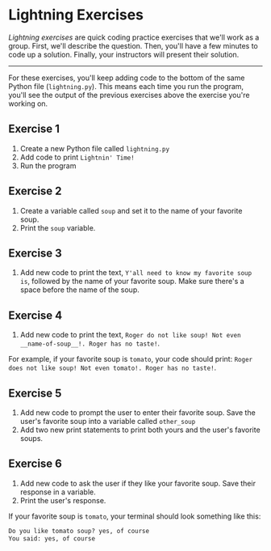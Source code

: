 # Lightning Exercises

_Lightning exercises_ are quick coding practice exercises that we'll work as a group. First, we'll describe the question. Then, you'll have a few minutes to code up a solution. Finally, your instructors will present their solution.

---

For these exercises, you'll keep adding code to the bottom of the same Python file (`lightning.py`). This means each time you run the program, you'll see the output of the previous exercises above the exercise you're working on.

## Exercise 1

1. Create a new Python file called `lightning.py`
1. Add code to print `Lightnin' Time!`
1. Run the program

## Exercise 2

1. Create a variable called `soup` and set it to the name of your favorite soup.
1. Print the `soup` variable.

## Exercise 3

1. Add new code to print the text, `Y'all need to know my favorite soup is`, followed by the name of your favorite soup. Make sure there's a space before the name of the soup.

## Exercise 4

1. Add new code to print the text, `Roger do not like soup! Not even __name-of-soup__!. Roger has no taste!`.

For example, if your favorite soup is `tomato`, your code should print: 
`Roger does not like soup! Not even tomato!. Roger has no taste!`.

## Exercise 5

1. Add new code to prompt the user to enter their favorite soup. Save the user's favorite soup into a variable called `other_soup`
1. Add two new print statements to print both yours and the user's favorite soups.

## Exercise 6

1. Add new code to ask the user if they like your favorite soup. Save their response in a variable.
1. Print the user's response.

If your favorite soup is `tomato`, your terminal should look something like this:

```txt
Do you like tomato soup? yes, of course
You said: yes, of course
```
